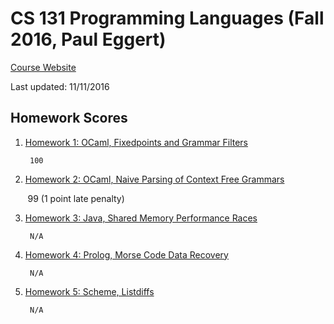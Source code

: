 # CS 131 Programming Languages (Fall 2016, Paul Eggert)

[Course Website](http://web.cs.ucla.edu/classes/fall16/cs131/index.html)

Last updated: 11/11/2016

## Homework Scores
1. [Homework 1: OCaml, Fixedpoints and Grammar Filters](http://web.cs.ucla.edu/classes/fall16/cs131/hw/hw1.html)

        100

2. [Homework 2: OCaml, Naive Parsing of Context Free Grammars](http://web.cs.ucla.edu/classes/fall16/cs131/hw/hw2.html)

        99      (1 point late penalty)

3. [Homework 3: Java, Shared Memory Performance Races](http://web.cs.ucla.edu/classes/fall16/cs131/hw/hw3.html)

        N/A

4. [Homework 4: Prolog, Morse Code Data Recovery](http://web.cs.ucla.edu/classes/fall16/cs131/hw/hw4.html)

        N/A

5. [Homework 5: Scheme, Listdiffs](http://web.cs.ucla.edu/classes/fall16/cs131/hw/hw5.html)

        N/A



